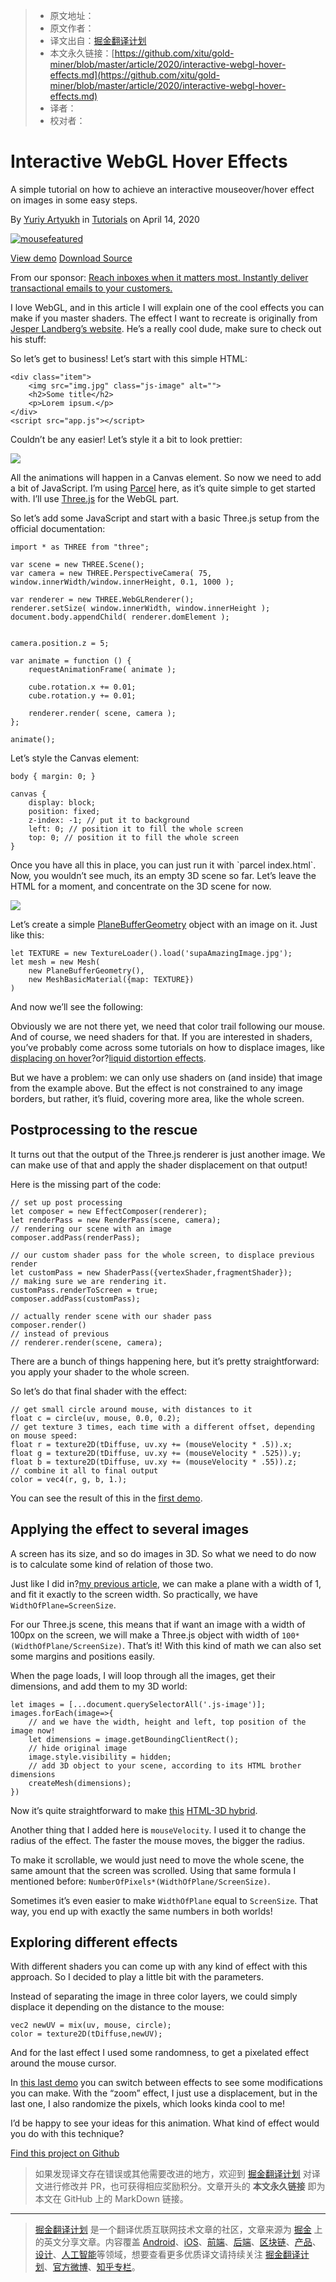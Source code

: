 > * 原文地址：[]()
> * 原文作者：[]()
> * 译文出自：[掘金翻译计划](https://github.com/xitu/gold-miner)
> * 本文永久链接：[https://github.com/xitu/gold-miner/blob/master/article/2020/interactive-webgl-hover-effects.md](https://github.com/xitu/gold-miner/blob/master/article/2020/interactive-webgl-hover-effects.md)
> * 译者：
> * 校对者：

# Interactive WebGL Hover Effects

A simple tutorial on how to achieve an interactive mouseover/hover effect on images in some easy steps.

By [Yuriy Artyukh](https://tympanus.net/codrops/author/akella/ "Posts by Yuriy Artyukh") in [Tutorials](https://tympanus.net/codrops/category/tutorials/) on April 14, 2020

[![mousefeatured](https://codropspz-tympanus.netdna-ssl.com/codrops/wp-content/uploads/2020/04/mousefeatured.jpg)](https://tympanus.net/Tutorials/webgl-mouseover-effects/step3.html "Interactive WebGL Hover Effects Demo")

[View demo](https://tympanus.net/Tutorials/webgl-mouseover-effects/step3.html) [Download Source](https://github.com/akella/webgl-mouseover-effects/archive/master.zip)

From our sponsor: [Reach inboxes when it matters most. Instantly deliver transactional emails to your customers.](https://ad.doubleclick.net/ddm/clk/468663188;274327225;t)

I love WebGL, and in this article I will explain one of the cool effects you can make if you master shaders. The effect I want to recreate is originally from [Jesper Landberg’s website](https://jesperlandberg.dev/). He’s a really cool dude, make sure to check out his stuff:

So let’s get to business! Let’s start with this simple HTML:

```
<div class="item">
    <img src="img.jpg" class="js-image" alt="">
    <h2>Some title</h2>
    <p>Lorem ipsum.</p>
</div>
<script src="app.js"></script>
```

Couldn’t be any easier! Let’s style it a bit to look prettier:

![](https://codropspz-tympanus.netdna-ssl.com/codrops/wp-content/uploads/2020/04/webglhover.jpg)

All the animations will happen in a Canvas element. So now we need to add a bit of JavaScript. I’m using [Parcel](https://parceljs.org/) here, as it’s quite simple to get started with. I’ll use [Three.js](https://threejs.org/) for the WebGL part.

So let’s add some JavaScript and start with a basic Three.js setup from the official documentation:

```
import * as THREE from "three";

var scene = new THREE.Scene();
var camera = new THREE.PerspectiveCamera( 75, window.innerWidth/window.innerHeight, 0.1, 1000 );

var renderer = new THREE.WebGLRenderer();
renderer.setSize( window.innerWidth, window.innerHeight );
document.body.appendChild( renderer.domElement );


camera.position.z = 5;

var animate = function () {
	requestAnimationFrame( animate );

	cube.rotation.x += 0.01;
	cube.rotation.y += 0.01;

	renderer.render( scene, camera );
};

animate();
```

Let’s style the Canvas element:

```
body { margin: 0; }

canvas { 
	display: block; 
	position: fixed;
	z-index: -1; // put it to background
	left: 0; // position it to fill the whole screen
	top: 0; // position it to fill the whole screen
}
```

Once you have all this in place, you can just run it with \`parcel index.html\`. Now, you wouldn’t see much, its an empty 3D scene so far. Let’s leave the HTML for a moment, and concentrate on the 3D scene for now.

![](https://codropspz-tympanus.netdna-ssl.com/codrops/wp-content/themes/codropstheme03/images/advertisement.jpg)

Let’s create a simple [PlaneBufferGeometry](https://threejs.org/docs/#api/en/geometries/PlaneBufferGeometry) object with an image on it. Just like this:

```
let TEXTURE = new TextureLoader().load('supaAmazingImage.jpg'); 
let mesh = new Mesh(
	new PlaneBufferGeometry(), 
	new MeshBasicMaterial({map: TEXTURE})
)
```

And now we’ll see the following:

Obviously we are not there yet, we need that color trail following our mouse. And of course, we need shaders for that. If you are interested in shaders, you’ve probably come across some tutorials on how to displace images, like [displacing on hover](https://tympanus.net/codrops/2018/04/10/webgl-distortion-hover-effects/)?or?[liquid distortion effects](https://tympanus.net/codrops/2017/10/10/liquid-distortion-effects/).

But we have a problem: we can only use shaders on (and inside) that image from the example above. But the effect is not constrained to any image borders, but rather, it’s fluid, covering more area, like the whole screen.

## Postprocessing to the rescue

It turns out that the output of the Three.js renderer is just another image. We can make use of that and apply the shader displacement on that output!

Here is the missing part of the code:

```
// set up post processing
let composer = new EffectComposer(renderer);
let renderPass = new RenderPass(scene, camera);
// rendering our scene with an image
composer.addPass(renderPass);

// our custom shader pass for the whole screen, to displace previous render
let customPass = new ShaderPass({vertexShader,fragmentShader});
// making sure we are rendering it.
customPass.renderToScreen = true;
composer.addPass(customPass);

// actually render scene with our shader pass
composer.render()
// instead of previous
// renderer.render(scene, camera);
```

There are a bunch of things happening here, but it’s pretty straightforward: you apply your shader to the whole screen.

So let’s do that final shader with the effect:

```
// get small circle around mouse, with distances to it
float c = circle(uv, mouse, 0.0, 0.2);
// get texture 3 times, each time with a different offset, depending on mouse speed:
float r = texture2D(tDiffuse, uv.xy += (mouseVelocity * .5)).x;
float g = texture2D(tDiffuse, uv.xy += (mouseVelocity * .525)).y;
float b = texture2D(tDiffuse, uv.xy += (mouseVelocity * .55)).z;
// combine it all to final output
color = vec4(r, g, b, 1.);
```

You can see the result of this in the [first demo](https://tympanus.net/Tutorials/webgl-mouseover-effects/step1.html).

## Applying the effect to several images

A screen has its size, and so do images in 3D. So what we need to do now is to calculate some kind of relation of those two.

Just like I did in?[my previous article](https://tympanus.net/codrops/2019/11/05/creative-webgl-image-transitions/), we can make a plane with a width of 1, and fit it exactly to the screen width. So practically, we have `WidthOfPlane=ScreenSize`.

For our Three.js scene, this means that if want an image with a width of 100px on the screen, we will make a Three.js object with width of `100*(WidthOfPlane/ScreenSize)`. That’s it! With this kind of math we can also set some margins and positions easily.

When the page loads, I will loop through all the images, get their dimensions, and add them to my 3D world:

```
let images = [...document.querySelectorAll('.js-image')];
images.forEach(image=>{
	// and we have the width, height and left, top position of the image now!
	let dimensions = image.getBoundingClientRect();
	// hide original image
	image.style.visibility = hidden;
	// add 3D object to your scene, according to its HTML brother dimensions
	createMesh(dimensions);
})
```

Now it’s quite straightforward to make [this](https://tympanus.net/Tutorials/webgl-mouseover-effects/step1.html) [HTML-3D hybrid](https://tympanus.net/Tutorials/webgl-mouseover-effects/step2.html).

Another thing that I added here is `mouseVelocity`. I used it to change the radius of the effect. The faster the mouse moves, the bigger the radius.

To make it scrollable, we would just need to move the whole scene, the same amount that the screen was scrolled. Using that same formula I mentioned before: `NumberOfPixels*(WidthOfPlane/ScreenSize)`.

Sometimes it’s even easier to make `WidthOfPlane` equal to `ScreenSize`. That way, you end up with exactly the same numbers in both worlds!

## Exploring different effects

With different shaders you can come up with any kind of effect with this approach. So I decided to play a little bit with the parameters.

Instead of separating the image in three color layers, we could simply displace it depending on the distance to the mouse:

```
vec2 newUV = mix(uv, mouse, circle); 
color = texture2D(tDiffuse,newUV);
```

And for the last effect I used some randomness, to get a pixelated effect around the mouse cursor.

In [this last demo](https://tympanus.net/Tutorials/webgl-mouseover-effects/step3.html) you can switch between effects to see some modifications you can make. With the “zoom” effect, I just use a displacement, but in the last one, I also randomize the pixels, which looks kinda cool to me!

I’d be happy to see your ideas for this animation. What kind of effect would you do with this technique?

[Find this project on Github](https://github.com/akella/webgl-mouseover-effects/)

> 如果发现译文存在错误或其他需要改进的地方，欢迎到 [掘金翻译计划](https://github.com/xitu/gold-miner) 对译文进行修改并 PR，也可获得相应奖励积分。文章开头的 **本文永久链接** 即为本文在 GitHub 上的 MarkDown 链接。

---

> [掘金翻译计划](https://github.com/xitu/gold-miner) 是一个翻译优质互联网技术文章的社区，文章来源为 [掘金](https://juejin.im) 上的英文分享文章。内容覆盖 [Android](https://github.com/xitu/gold-miner#android)、[iOS](https://github.com/xitu/gold-miner#ios)、[前端](https://github.com/xitu/gold-miner#前端)、[后端](https://github.com/xitu/gold-miner#后端)、[区块链](https://github.com/xitu/gold-miner#区块链)、[产品](https://github.com/xitu/gold-miner#产品)、[设计](https://github.com/xitu/gold-miner#设计)、[人工智能](https://github.com/xitu/gold-miner#人工智能)等领域，想要查看更多优质译文请持续关注 [掘金翻译计划](https://github.com/xitu/gold-miner)、[官方微博](http://weibo.com/juejinfanyi)、[知乎专栏](https://zhuanlan.zhihu.com/juejinfanyi)。
